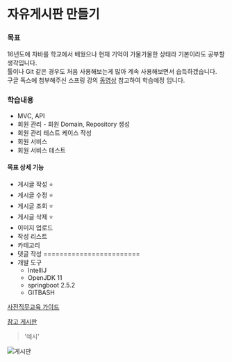 # 자유게시판 만들기

### 목표

16년도에 자바를 학교에서 배웠으나 현재 기억이 가물가물한 상태라 기본이라도 공부할생각입니다.   
툴이나 Git 같은 경우도 처음 사용해보는게 많아 계속 사용해보면서 습득하겠습니다.   
구글 독스에 첨부해주신 스프링 강의 [동영상](https://www.youtube.com/watch?v=-oeeqfRVrzI&list=PLumVmq_uRGHgBrimIp2-7MCnoPUskVMnd) 참고하여 학습예정
입니다.

### 학습내용

* MVC, API
* 회원 관리 - 회원 Domain, Repository 생성
* 회원 관리 테스트 케이스 작성
* 회원 서비스
* 회원 서비스 테스트


#### 목표 상세 기능

* 게시글 작성 ⭐
* 게시글 수정 ⭐
* 게시글 조회 ⭐
* 게시글 삭제 ⭐
* 이미지 업로드 
* 작성 리스트
* 카테고리
* 댓글 작성 
========================
* 개발 도구
  * IntelliJ
  * OpenJDK 11
  * springboot 2.5.2
  * GITBASH



[사전직무교육 가이드](https://docs.google.com/document/d/1UuVbR5j5Mb9Tj2KPfFqJadQTCYUWRZj5IpDyrSQutgQ/edit)

[참고 게시판](https://alpreah.tistory.com/110)


> '예시'


![게시판](https://user-images.githubusercontent.com/64216286/125402137-02e23480-e3ef-11eb-9d37-95957289e494.png)



   
 




